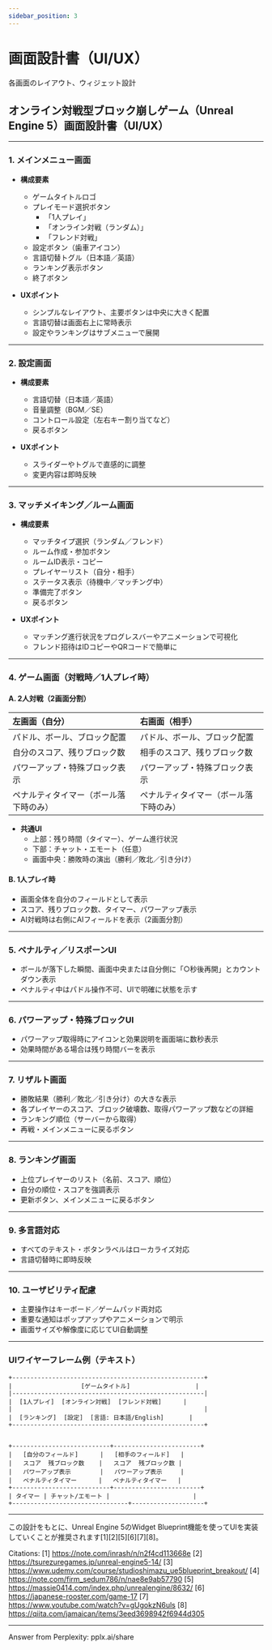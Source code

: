 ```yaml
---
sidebar_position: 3
---
```


# 画面設計書（UI/UX）

各画面のレイアウト、ウィジェット設計

## オンライン対戦型ブロック崩しゲーム（Unreal Engine 5）画面設計書（UI/UX）

---

### **1. メインメニュー画面**

- **構成要素**
  - ゲームタイトルロゴ
  - プレイモード選択ボタン
    - 「1人プレイ」
    - 「オンライン対戦（ランダム）」
    - 「フレンド対戦」
  - 設定ボタン（歯車アイコン）
  - 言語切替トグル（日本語／英語）
  - ランキング表示ボタン
  - 終了ボタン

- **UXポイント**
  - シンプルなレイアウト、主要ボタンは中央に大きく配置
  - 言語切替は画面右上に常時表示
  - 設定やランキングはサブメニューで展開

---

### **2. 設定画面**

- **構成要素**
  - 言語切替（日本語／英語）
  - 音量調整（BGM／SE）
  - コントロール設定（左右キー割り当てなど）
  - 戻るボタン

- **UXポイント**
  - スライダーやトグルで直感的に調整
  - 変更内容は即時反映

---

### **3. マッチメイキング／ルーム画面**

- **構成要素**
  - マッチタイプ選択（ランダム／フレンド）
  - ルーム作成・参加ボタン
  - ルームID表示・コピー
  - プレイヤーリスト（自分・相手）
  - ステータス表示（待機中／マッチング中）
  - 準備完了ボタン
  - 戻るボタン

- **UXポイント**
  - マッチング進行状況をプログレスバーやアニメーションで可視化
  - フレンド招待はIDコピーやQRコードで簡単に

---

### **4. ゲーム画面（対戦時／1人プレイ時）**

#### **A. 2人対戦（2画面分割）**

| 左画面（自分） | 右画面（相手） |
|:---|:---|
| パドル、ボール、ブロック配置 | パドル、ボール、ブロック配置 |
| 自分のスコア、残りブロック数 | 相手のスコア、残りブロック数 |
| パワーアップ・特殊ブロック表示 | パワーアップ・特殊ブロック表示 |
| ペナルティタイマー（ボール落下時のみ） | ペナルティタイマー（ボール落下時のみ） |

- **共通UI**
  - 上部：残り時間（タイマー）、ゲーム進行状況
  - 下部：チャット・エモート（任意）
  - 画面中央：勝敗時の演出（勝利／敗北／引き分け）

#### **B. 1人プレイ時**

- 画面全体を自分のフィールドとして表示
- スコア、残りブロック数、タイマー、パワーアップ表示
- AI対戦時は右側にAIフィールドを表示（2画面分割）

---

### **5. ペナルティ／リスポーンUI**

- ボールが落下した瞬間、画面中央または自分側に「○秒後再開」とカウントダウン表示
- ペナルティ中はパドル操作不可、UIで明確に状態を示す

---

### **6. パワーアップ・特殊ブロックUI**

- パワーアップ取得時にアイコンと効果説明を画面端に数秒表示
- 効果時間がある場合は残り時間バーを表示

---

### **7. リザルト画面**

- 勝敗結果（勝利／敗北／引き分け）の大きな表示
- 各プレイヤーのスコア、ブロック破壊数、取得パワーアップ数などの詳細
- ランキング順位（サーバーから取得）
- 再戦・メインメニューに戻るボタン

---

### **8. ランキング画面**

- 上位プレイヤーのリスト（名前、スコア、順位）
- 自分の順位・スコアを強調表示
- 更新ボタン、メインメニューに戻るボタン

---

### **9. 多言語対応**

- すべてのテキスト・ボタンラベルはローカライズ対応
- 言語切替時に即時反映

---

### **10. ユーザビリティ配慮**

- 主要操作はキーボード／ゲームパッド両対応
- 重要な通知はポップアップやアニメーションで明示
- 画面サイズや解像度に応じてUI自動調整

---

### **UIワイヤーフレーム例（テキスト）**

```
+-----------------------------------------------------+
|                   [ゲームタイトル]                  |
|-----------------------------------------------------|
|  [1人プレイ]  [オンライン対戦]  [フレンド対戦]      |
|                                                     |
|  [ランキング]  [設定]  [言語: 日本語/English]       |
+-----------------------------------------------------+


+---------------------------+------------------------+
|   [自分のフィールド]      |   [相手のフィールド]   |
|   スコア  残ブロック数    |   スコア  残ブロック数 |
|   パワーアップ表示        |   パワーアップ表示     |
|   ペナルティタイマー      |   ペナルティタイマー   |
+---------------------------+------------------------+
| タイマー | チャット/エモート |                       |
+--------------------------------+--------------------+
```

---

この設計をもとに、Unreal Engine 5のWidget Blueprint機能を使ってUIを実装していくことが推奨されます[1][2][5][6][7][8]。

Citations:
[1] https://note.com/inrash/n/n2f4cd113668e
[2] https://tsurezuregames.jp/unreal-engine5-14/
[3] https://www.udemy.com/course/studioshimazu_ue5blueprint_breakout/
[4] https://note.com/firm_sedum786/n/nae8e9ab57790
[5] https://massie0414.com/index.php/unrealengine/8632/
[6] https://japanese-rooster.com/game-17
[7] https://www.youtube.com/watch?v=gUgokzN6uls
[8] https://qiita.com/jamaican/items/3eed3698942f6944d305

---
Answer from Perplexity: pplx.ai/share
